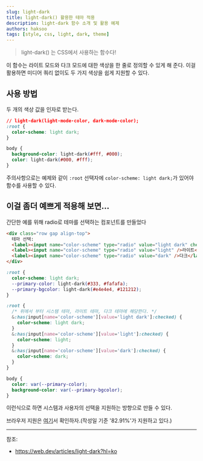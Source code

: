 ```yaml
---
slug: light-dark
title: light-dark() 활용한 테마 적용
description: light-dark 함수 소개 및 활용 예제
authors: haksoo
tags: [style, css, light, dark, theme]
---
```


> light-dark() 는 CSS에서 사용하는 함수다!

이 함수는 라이트 모드와 다크 모드에 대한 색상을 한 줄로 정의할 수 있게 해 준다. 이걸 활용하면 미디어 쿼리 없이도 두 가지 색상을 쉽게 지원할 수 있다.

<!-- truncate -->

## 사용 방법

두 개의 색상 값을 인자로 받는다.

```css
// light-dark(light-mode-color, dark-mode-color);
:root {
  color-scheme: light dark;
}

body {
  background-color: light-dark(#fff, #000);
  color: light-dark(#000, #fff);
}
```

주의사항으로는 예제와 같이 `:root` 선택자에 `color-scheme: light dark;`가 있어야 함수를 사용할 수 있다.

## 이걸 좀더 예쁘게 적용해 보면...

간단한 예를 위해 radio로 테마를 선택하는 컴포넌트를 만들었다

```html
<div class="row gap align-top">
  테마 선택:
  <label><input name="color-scheme" type="radio" value="light dark" checked />시스템</label>
  <label><input name="color-scheme" type="radio" value="light" />라이트</label>
  <label><input name="color-scheme" type="radio" value="dark" />다크</label>
</div>
```

```css
:root {
  color-scheme: light dark;
  --primary-color: light-dark(#333, #fafafa);
  --primary-bgcolor: light-dark(#e4e4e4, #121212);
}

:root {
  /* 위에서 부터 시스템 테마, 라이트 테마, 다크 테마에 해당한다. */
  &:has(input[name='color-scheme'][value='light dark']:checked) {
    color-scheme: light dark;
  }
  &:has(input[name='color-scheme'][value='light']:checked) {
    color-scheme: light;
  }
  &:has(input[name='color-scheme'][value='dark']:checked) {
    color-scheme: dark;
  }
}

body {
  color: var(--primary-color);
  background-color: var(--primary-bgcolor);
}
```

이런식으로 하면 시스템과 사용자의 선택을 지원하는 방향으로 만들 수 있다.

브라우저 지원은 [여기](https://caniuse.com/mdn-css_types_color_light-dark)서 확인하자.(작성일 기준 '82.91%'가 지원하고 있다.)

---

참조:

- https://web.dev/articles/light-dark?hl=ko
